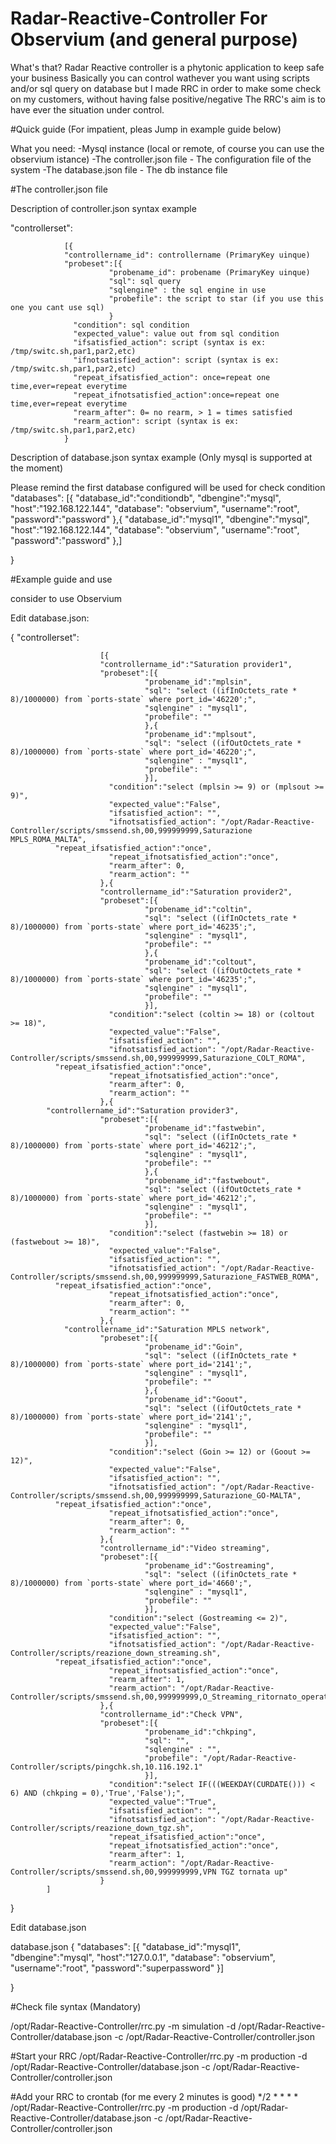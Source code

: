 # Radar-Reactive-Controller For Observium (and general purpose)

What's that?
Radar Reactive controller is a phytonic application to keep safe your business
Basically you can control wathever you want using scripts and/or sql query on database
but I made RRC in order to make some check on my customers, without having false positive/negative
The RRC's aim is to have ever the situation under control.



#Quick guide (For impatient, pleas Jump in example guide below)

What you need:
-Mysql instance (local or remote, of course you can use the observium istance)
-The controller.json file - The configuration file of the system
-The database.json file - The db instance file

#The controller.json file

Description of controller.json syntax example


"controllerset":

                [{
                "controllername_id": controllername (PrimaryKey uinque)
                "probeset":[{
                          "probename_id": probename (PrimaryKey uinque)
                          "sql": sql query
                          "sqlengine" : the sql engine in use
                          "probefile": the script to star (if you use this one you cant use sql)
                          }
                  "condition": sql condition
                  "expected_value": value out from sql condition
                  "ifsatisfied_action": script (syntax is ex: /tmp/switc.sh,par1,par2,etc)
                  "ifnotsatisfied_action": script (syntax is ex: /tmp/switc.sh,par1,par2,etc)
                  "repeat_ifsatisfied_action": once=repeat one time,ever=repeat everytime
                  "repeat_ifnotsatisfied_action":once=repeat one time,ever=repeat everytime
                  "rearm_after": 0= no rearm, > 1 = times satisfied
                  "rearm_action": script (syntax is ex: /tmp/switc.sh,par1,par2,etc)
                }


Description of database.json syntax example (Only mysql is supported at the moment)

Please remind the first database configured will be used for check condition  
      "databases":
                        [{
                          "database_id":"conditiondb",
                          "dbengine":"mysql",
                          "host":"192.168.122.144",
                          "database": "observium",
                          "username":"root",
                          "password":"password"
                        },{
                          "database_id":"mysql1",
                          "dbengine":"mysql",
                          "host":"192.168.122.144",
                          "database": "observium",
                          "username":"root",
                          "password":"password"
                        },]


}


#Example guide and use


consider to use Observium

Edit database.json:


{
        "controllerset":

                        [{
                        "controllername_id":"Saturation provider1",
                        "probeset":[{
                                  "probename_id":"mplsin",
                                  "sql": "select ((ifInOctets_rate * 8)/1000000) from `ports-state` where port_id='46220';",
                                  "sqlengine" : "mysql1",
                                  "probefile": ""
                                  },{
                                  "probename_id":"mplsout",
                                  "sql": "select ((ifOutOctets_rate * 8)/1000000) from `ports-state` where port_id='46220';",
                                  "sqlengine" : "mysql1",
                                  "probefile": ""
                                  }],
                          "condition":"select (mplsin >= 9) or (mplsout >= 9)",
                          "expected_value":"False",
                          "ifsatisfied_action": "",
                          "ifnotsatisfied_action": "/opt/Radar-Reactive-Controller/scripts/smssend.sh,00,999999999,Saturazione MPLS_ROMA_MALTA",
			  "repeat_ifsatisfied_action":"once",
                          "repeat_ifnotsatisfied_action":"once",
                          "rearm_after": 0,
                          "rearm_action": ""
                        },{
                        "controllername_id":"Saturation provider2",
                        "probeset":[{
                                  "probename_id":"coltin",
                                  "sql": "select ((ifInOctets_rate * 8)/1000000) from `ports-state` where port_id='46235';",
                                  "sqlengine" : "mysql1",
                                  "probefile": ""
                                  },{
                                  "probename_id":"coltout",
                                  "sql": "select ((ifOutOctets_rate * 8)/1000000) from `ports-state` where port_id='46235';",
                                  "sqlengine" : "mysql1",
                                  "probefile": ""
                                  }],
                          "condition":"select (coltin >= 18) or (coltout >= 18)",
                          "expected_value":"False",
                          "ifsatisfied_action": "",
                          "ifnotsatisfied_action": "/opt/Radar-Reactive-Controller/scripts/smssend.sh,00,999999999,Saturazione_COLT_ROMA",
			  "repeat_ifsatisfied_action":"once",
                          "repeat_ifnotsatisfied_action":"once",
                          "rearm_after": 0,
                          "rearm_action": ""
                        },{
			"controllername_id":"Saturation provider3",
                        "probeset":[{
                                  "probename_id":"fastwebin",
                                  "sql": "select ((ifInOctets_rate * 8)/1000000) from `ports-state` where port_id='46212';",
                                  "sqlengine" : "mysql1",
                                  "probefile": ""
                                  },{
                                  "probename_id":"fastwebout",
                                  "sql": "select ((ifOutOctets_rate * 8)/1000000) from `ports-state` where port_id='46212';",
                                  "sqlengine" : "mysql1",
                                  "probefile": ""
                                  }],
                          "condition":"select (fastwebin >= 18) or (fastwebout >= 18)",
                          "expected_value":"False",
                          "ifsatisfied_action": "",
                          "ifnotsatisfied_action": "/opt/Radar-Reactive-Controller/scripts/smssend.sh,00,999999999,Saturazione_FASTWEB_ROMA",
			  "repeat_ifsatisfied_action":"once",
                          "repeat_ifnotsatisfied_action":"once",
                          "rearm_after": 0,
                          "rearm_action": ""
                        },{
		        "controllername_id":"Saturation MPLS network",
                        "probeset":[{
                                  "probename_id":"Goin",
                                  "sql": "select ((ifInOctets_rate * 8)/1000000) from `ports-state` where port_id='2141';",
                                  "sqlengine" : "mysql1",
                                  "probefile": ""
                                  },{
                                  "probename_id":"Goout",
                                  "sql": "select ((ifOutOctets_rate * 8)/1000000) from `ports-state` where port_id='2141';",
                                  "sqlengine" : "mysql1",
                                  "probefile": ""
                                  }],
                          "condition":"select (Goin >= 12) or (Goout >= 12)",
                          "expected_value":"False",
                          "ifsatisfied_action": "",
                          "ifnotsatisfied_action": "/opt/Radar-Reactive-Controller/scripts/smssend.sh,00,999999999,Saturazione_GO-MALTA",
			  "repeat_ifsatisfied_action":"once",
                          "repeat_ifnotsatisfied_action":"once",
                          "rearm_after": 0,
                          "rearm_action": ""
                        },{
                        "controllername_id":"Video streaming",
                        "probeset":[{
                                  "probename_id":"Gostreaming",
                                  "sql": "select ((ifinOctets_rate * 8)/1000000) from `ports-state` where port_id='4660';",
                                  "sqlengine" : "mysql1",
                                  "probefile": ""
                                  }],
                          "condition":"select (Gostreaming <= 2)",
                          "expected_value":"False",
                          "ifsatisfied_action": "",
                          "ifnotsatisfied_action": "/opt/Radar-Reactive-Controller/scripts/reazione_down_streaming.sh",
			  "repeat_ifsatisfied_action":"once",
                          "repeat_ifnotsatisfied_action":"once",
                          "rearm_after": 1,
                          "rearm_action": "/opt/Radar-Reactive-Controller/scripts/smssend.sh,00,999999999,O_Streaming_ritornato_operativo_O"
                        },{
                        "controllername_id":"Check VPN",
                        "probeset":[{
                                  "probename_id":"chkping",
                                  "sql": "",
                                  "sqlengine" : "",
                                  "probefile": "/opt/Radar-Reactive-Controller/scripts/pingchk.sh,10.116.192.1"
                                  }],
                          "condition":"select IF(((WEEKDAY(CURDATE())) < 6) AND (chkping = 0),'True','False');",
                          "expected_value":"True",
                          "ifsatisfied_action": "",
                          "ifnotsatisfied_action": "/opt/Radar-Reactive-Controller/scripts/reazione_down_tgz.sh",
                          "repeat_ifsatisfied_action":"once",
                          "repeat_ifnotsatisfied_action":"once",
                          "rearm_after": 1,
                          "rearm_action": "/opt/Radar-Reactive-Controller/scripts/smssend.sh,00,999999999,VPN TGZ tornata up"
                        }
			]

}



Edit database.json

database.json
{
      "databases":
                        [{
                          "database_id":"mysql1",
                          "dbengine":"mysql",
                          "host":"127.0.0.1",
                          "database": "observium",
                          "username":"root",
                          "password":"superpassword"
                        }]


}



#Check file syntax (Mandatory)

/opt/Radar-Reactive-Controller/rrc.py -m simulation  -d /opt/Radar-Reactive-Controller/database.json -c /opt/Radar-Reactive-Controller/controller.json


#Start your RRC
/opt/Radar-Reactive-Controller/rrc.py -m production -d /opt/Radar-Reactive-Controller/database.json -c /opt/Radar-Reactive-Controller/controller.json

#Add your RRC to crontab (for me every 2 minutes is good)
*/2 * * * *  /opt/Radar-Reactive-Controller/rrc.py -m production -d /opt/Radar-Reactive-Controller/database.json -c /opt/Radar-Reactive-Controller/controller.json
